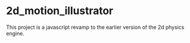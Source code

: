 # 2d_motion_illustrator

This project is a javascript revamp to the earlier version of the 2d physics engine. 
